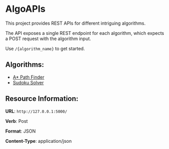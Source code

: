 # AlgoAPIs

This project provides REST APIs for different intriguing algorithms.

The API exposes a single REST endpoint for each algorithm, which expects a POST request with the algorithm input.

Use `/{algorithm_name}` to get started.

## Algorithms:

- [A\* Path Finder](https://github.com/rvarun11/algo-apis/blob/main/docs/astar.md)
- [Sudoku Solver](https://github.com/rvarun11/algo-apis/blob/main/docs/sudoku.md)

## Resource Information:

**URL**: `http://127.0.0.1:5000/`

**Verb**: Post

**Format**: JSON

**Content-Type**: application/json
